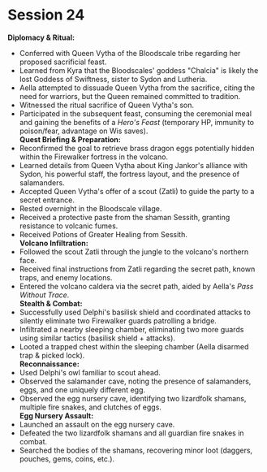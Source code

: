 # Session 24

 **Diplomacy & Ritual:**

* Conferred with Queen Vytha of the Bloodscale tribe regarding her proposed sacrificial feast.  
* Learned from Kyra that the Bloodscales' goddess "Chalcia" is likely the lost Goddess of Swiftness, sister to Sydon and Lutheria.  
* Aella attempted to dissuade Queen Vytha from the sacrifice, citing the need for warriors, but the Queen remained committed to tradition.  
* Witnessed the ritual sacrifice of Queen Vytha's son.  
* Participated in the subsequent feast, consuming the ceremonial meal and gaining the benefits of a *Hero's Feast* (temporary HP, immunity to poison/fear, advantage on Wis saves).  
  **Quest Briefing & Preparation:**  
* Reconfirmed the goal to retrieve brass dragon eggs potentially hidden within the Firewalker fortress in the volcano.  
* Learned details from Queen Vytha about King Jankor's alliance with Sydon, his powerful staff, the fortress layout, and the presence of salamanders.  
* Accepted Queen Vytha's offer of a scout (Zatli) to guide the party to a secret entrance.  
* Rested overnight in the Bloodscale village.  
* Received a protective paste from the shaman Sessith, granting resistance to volcanic fumes.  
* Received Potions of Greater Healing from Sessith.  
  **Volcano Infiltration:**  
* Followed the scout Zatli through the jungle to the volcano's northern face.  
* Received final instructions from Zatli regarding the secret path, known traps, and enemy locations.  
* Entered the volcano caldera via the secret path, aided by Aella's *Pass Without Trace*.  
  **Stealth & Combat:**  
* Successfully used Delphi's basilisk shield and coordinated attacks to silently eliminate two Firewalker guards patrolling a bridge.  
* Infiltrated a nearby sleeping chamber, eliminating two more guards using similar tactics (basilisk shield \+ attacks).  
* Looted a trapped chest within the sleeping chamber (Aella disarmed trap & picked lock).  
  **Reconnaissance:**  
* Used Delphi's owl familiar to scout ahead.  
* Observed the salamander cave, noting the presence of salamanders, eggs, and one uniquely different egg.  
* Observed the egg nursery cave, identifying two lizardfolk shamans, multiple fire snakes, and clutches of eggs.  
  **Egg Nursery Assault:**  
* Launched an assault on the egg nursery cave.  
* Defeated the two lizardfolk shamans and all guardian fire snakes in combat.  
* Searched the bodies of the shamans, recovering minor loot (daggers, pouches, gems, coins, etc.).
